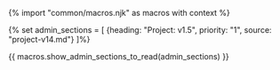 {% import "common/macros.njk" as macros with context %}

{% set admin_sections = [
  {heading: "Project: v1.5", priority: "1", source: "project-v14.md"}
]%}

{{ macros.show_admin_sections_to_read(admin_sections) }}